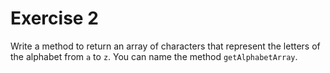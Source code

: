 # Exercise 2

Write a method to return an array of characters that represent the letters of the alphabet from `a` to `z`. You can name the method `getAlphabetArray`.
